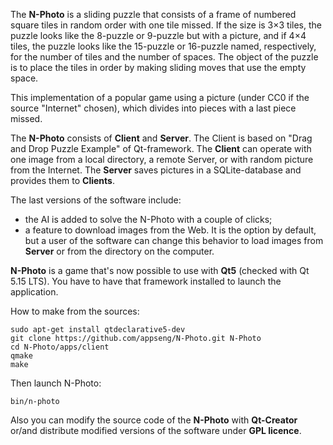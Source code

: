 ﻿The **N-Photo** is a sliding puzzle that consists of a frame of numbered square tiles in random order with one tile missed. If the size is 3×3 tiles, the puzzle looks like the 8-puzzle or 9-puzzle but with a picture, and if 4×4 tiles, the puzzle looks like the 15-puzzle or 16-puzzle named, respectively, for the number of tiles and the number of spaces. The object of the puzzle is to place the tiles in order by making sliding moves that use the empty space.

This implementation of a popular game using a picture (under CC0 if the source "Internet" chosen), which divides into pieces with a last piece missed.

The **N-Photo** consists of **Client** and **Server**. The Client is based on "Drag and Drop Puzzle Example" of Qt-framework. The **Client** can operate with one image from a local directory, a remote Server, or with random picture from the Internet. The **Server** saves pictures in a SQLite-database and provides them to **Clients**.

The last versions of the software include:

- the AI is added to solve the N-Photo with a couple of clicks;
- a feature to download images from the Web. It is the option by default, but a user of the software can change this behavior to load images from **Server** or from the directory on the computer.

**N-Photo** is a game that's now possible to use with **Qt5** (checked with Qt 5.15 LTS). You have to have that framework installed to launch the application.

How to make from the sources:
```
sudo apt-get install qtdeclarative5-dev
git clone https://github.com/appseng/N-Photo.git N-Photo
cd N-Photo/apps/client
qmake
make
```

Then launch N-Photo:
```
bin/n-photo
```

Also you can modify the source code of the **N-Photo** with **Qt-Creator** or/and distribute modified versions of the software under **GPL licence**.
